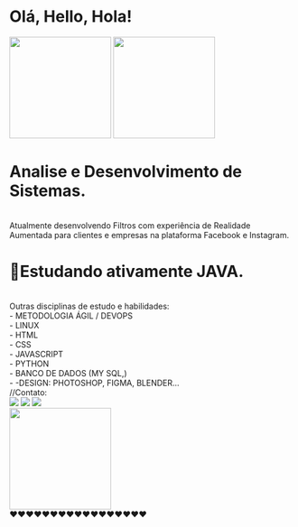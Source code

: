 # 
# Olá, Hello, Hola! 

 <img height="180em" src="https://github-readme-stats.vercel.app/api?username=fernandademelo&show_icons=true&theme=dracula&include_all_commits=true&count_private=true"/> <img height="180em" src="https://github-readme-stats.vercel.app/api/top-langs/?username=fernandademelo&layout=compact&langs_count=7&theme=dracula"/>



# Analise e Desenvolvimento de Sistemas.
<br>Atualmente desenvolvendo Filtros com experiência de Realidade Aumentada para clientes e empresas na plataforma Facebook e Instagram.
  # 📖Estudando ativamente JAVA.
   <br>
   Outras disciplinas de estudo e habilidades: <br>
 - METODOLOGIA ÁGIL / DEVOPS <br>
 - LINUX <br>
 - HTML <br>
 - CSS <br>
 - JAVASCRIPT <br>
 - PYTHON <br>
 - BANCO DE DADOS (MY SQL,) <br>
 - -DESIGN: PHOTOSHOP, FIGMA, BLENDER...
<br>
</div>
 <div> 
 //Contato:
 <br>
 <a href="https://instagram.com/ferzinia" target="_blank"><img src="https://img.shields.io/badge/-Instagram-%23E4405F?style=for-the-badge&logo=instagram&logoColor=white" target="_blank"></a>
    <a href="https://www.linkedin.com/in/fernandamelosilva" target="_blank"><img src="https://img.shields.io/badge/-LinkedIn-%230077B5?style=for-the-badge&logo=linkedin&logoColor=white" target="_blank"></a>
  <a href = "mailto:fernandademelo91@gmail.com"><img src="https://img.shields.io/badge/-Gmail-%23333?style=for-the-badge&logo=gmail&logoColor=white" target="_blank"></a>
   <br> <img height="180em" src="https://img-9gag-fun.9cache.com/photo/aGzj82X_460s.jpg"/> <br> ♥️♥️♥️♥️♥️♥️♥️♥️♥️♥️♥️♥️♥️♥️♥️♥️♥️

  

